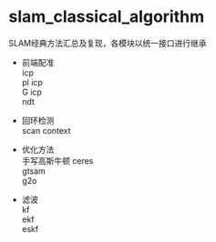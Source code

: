# slam_classical_algorithm
SLAM经典方法汇总及复现，各模块以统一接口进行继承

+ 前端配准  
icp       
pl icp    
G icp    
ndt     

+ 回环检测  
scan context



+ 优化方法  
手写高斯牛顿
ceres  
gtsam   
g2o  


+ 滤波  
kf  
ekf  
eskf  

